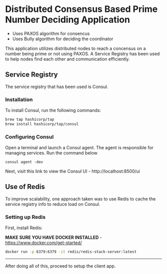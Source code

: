 # Distributed Consensus Based Prime Number Deciding Application

- Uses PAXOS algorithm for consencus
- Uses Bully algorithm for deciding the coordinator

This application utilizes distributed nodes to reach a concensus on a number being prime or not using PAXOS.
A Service Registry has been used to help nodes find each other and communication efficiently. 


## Service Registry

The service registry that has been used is Consul.

### Installation

To install Consul, run the following commands:

```bash
brew tap hashicorp/tap
brew install hashicorp/tap/consul
```

### Configuring Consul

Open a terminal and launch a Consul agent. The agent is responsible for managing services. Run the command below

```
consul agent -dev
```

Next, visit this link to view the Consul UI - http://localhost:8500/ui

## Use of Redis

To improve scalability, one approach taken was to use Redis to cache the service registry info to reduce load on Consul.

### Setting up Redis

First, install Redis: 

**MAKE SURE YOU HAVE DOCKER INSTALLED** - https://www.docker.com/get-started/

```bash
docker run -p 6379:6379 -it redis/redis-stack-server:latest
```

---

After doing all of this, proceed to setup the client app.
